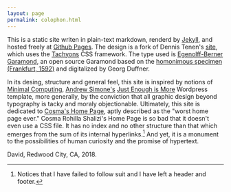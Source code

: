 ```yaml
---
layout: page
permalink: colophon.html
---
```


This is a static site writen in plain-text markdown, renderd by [Jekyll](https://jekyllrb.com), and hosted freely at [Github Pages](https://pages.github.com). The design is a fork of Dennis Tenen's [site](http://denten.plaintext.in), which uses the [Tachyons](http://tachyons.io) CSS framework. The type used is [Egenolff-Berner Garamond](http://www.georgduffner.at/ebgaramond/), an open source Garamond based on the [homonimous specimen (Frankfurt, 1592)](http://signes.org/set.php?id=122) and digitalized by Georg Duffner. 

In its desing, structure and general feel, this site is inspired by notions of [Minimal Computing](http://go-dh.github.io/mincomp/), [Andrew Simone's](http://andrewsimone.com) [Just Enough is More](https://github.com/asimone/justenoughismore) Wordpress template, more generally, by the conviction that all graphic design beyond typography is tacky and moraly objectionable. Ultimately, this site is dedicated to [Cosma's Home Page](http://bactra.org), aptly described as the "worst home page ever." Cosma Rohilla Shalizi's Home Page is so bad that it doesn't even use a CSS file. It has no index and no other structure than that which emerges from the sum of its internal hyperlinks.[^1] And yet, it is a monument to the possibilities of human curiosity and the promise of hypertext.

[^1]: Notices that I have failed to follow suit and I have left a header and footer. 

David,
Redwood City, CA, 2018.
